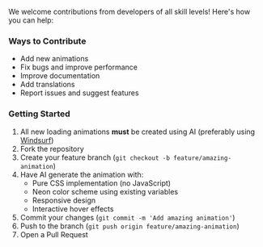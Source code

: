We welcome contributions from developers of all skill levels! Here's how you can help:

### Ways to Contribute

- Add new animations
- Fix bugs and improve performance
- Improve documentation
- Add translations
- Report issues and suggest features

### Getting Started

1. All new loading animations **must** be created using AI (preferably using [Windsurf](https://codeium.com/windsurf))
2. Fork the repository
3. Create your feature branch (`git checkout -b feature/amazing-animation`)
4. Have AI generate the animation with:
   - Pure CSS implementation (no JavaScript)
   - Neon color scheme using existing variables
   - Responsive design
   - Interactive hover effects
5. Commit your changes (`git commit -m 'Add amazing animation'`)
6. Push to the branch (`git push origin feature/amazing-animation`)
7. Open a Pull Request
